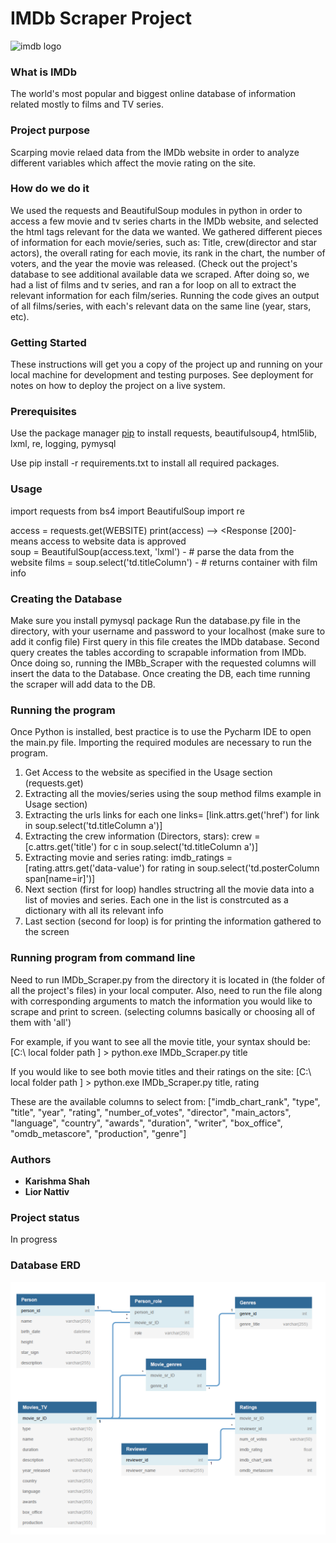 # __IMDb Scraper Project__
![imdb logo](https://m.media-amazon.com/images/G/01/IMDb/BG_rectangle._CB1509060989_SY230_SX307_AL_.png)

### What is IMDb

The world's most popular and biggest online database of information related mostly
to films and TV series.

### Project purpose
Scarping movie relaed data from the IMDb website in order to analyze different variables which affect the movie rating on the site.

### How do we do it
We used the requests and BeautifulSoup modules in python in order to access a few movie and tv series charts in the IMDb website, and selected the html tags relevant for the data we wanted.
We gathered different pieces of information for each movie/series, such as: Title, crew(director and star actors), the overall rating for each movie, its rank in the chart, the number of voters, and the year the movie was released.
(Check out the project's database to see additional available data we scraped.
After doing so, we had a list of films and tv series, and ran a for loop on all to extract the relevant information for each film/series. 
Running the code gives an output of all films/series, with each's relevant data on the same line (year, stars, etc).

### Getting Started

These instructions will get you a copy of the project up and running on your local machine for development and testing purposes. See deployment for notes on how to deploy the project on a live system.

### Prerequisites

Use the package manager [pip](https://pip.pypa.io/en/stable/) to install requests, beautifulsoup4, html5lib, lxml, re, logging, pymysql

Use pip install -r requirements.txt to install all required packages.

### Usage

import requests
from bs4 import BeautifulSoup
import re

access = requests.get(WEBSITE) 
print(access) --> <Response [200]- means access to website data is approved  
soup = BeautifulSoup(access.text, 'lxml') - # parse the data from the website
films = soup.select('td.titleColumn') - # returns container with film info

### Creating the Database
Make sure you install pymysql package
Run the database.py file in the directory, with your username and password to your localhost (make sure to add it config file)
First query in this file creates the IMDb database.
Second query creates the tables according to scrapable information from IMDb.
Once doing so, running the IMBb_Scraper with the requested columns will insert the data to the Database.
Once creating the DB, each time running the scraper will add data to the DB.

### Running the program

Once Python is installed, best practice is to use the Pycharm IDE to open the main.py file.
Importing the required modules are necessary to run the program.

1) Get Access to the website as specified in the Usage section (requests.get)
2) Extracting all the movies/series using the soup method films example in Usage section)
3) Extracting the urls links for each one
links= [link.attrs.get('href') for link in soup.select('td.titleColumn a')]
4) Extracting the crew information (Directors, stars):
crew = [c.attrs.get('title') for c in soup.select('td.titleColumn a')]
5) Extracting movie and series rating:
imdb_ratings = [rating.attrs.get('data-value') for rating in soup.select('td.posterColumn span[name=ir]')]
6) Next section (first for loop) handles structring all the movie data into a list of movies and series.
Each one in the list is constrcuted as a dictionary with all its relevant info
7) Last section (second for loop) is for printing the information gathered to the screen


### Running program from command line
Need to run IMDb_Scraper.py from the directory it is located in (the folder of all the project's files) in your local computer.
Also, need to run the file along with corresponding arguments to match the information you would like to scrape and print to screen. (selecting columns basically or choosing all of them with 'all')

For example, if you want to see all the movie title, your syntax should be:
[C:\ local folder path ] > python.exe IMDb_Scraper.py title

If you would like to see both movie titles and their ratings on the site:
[C:\ local folder path ] > python.exe IMDb_Scraper.py title, rating

These are the available columns to select from:
["imdb_chart_rank", "type", "title", "year", "rating", "number_of_votes", "director", "main_actors", "language", "country", "awards", "duration", "writer", "box_office", "omdb_metascore", "production", "genre"]

### Authors

* **Karishma Shah**
* **Lior Nattiv**

### Project status
In progress

### Database ERD
![Database ERD](https://raw.githubusercontent.com/kuku1995/scrape_project/main/IMDb_ERD.PNG?raw=true)